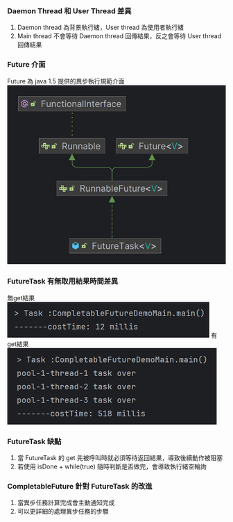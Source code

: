 ### Daemon Thread 和 User Thread 差異
1. Daemon thread 為背景執行緒，User thread 為使用者執行緒
2. Main thread 不會等待 Daemon thread 回傳結果，反之會等待 User thread 回傳結果

### Future 介面
Future 為 java 1.5 提供的異步執行規範介面
![alt Future UML](./images/RunnableFuture.jpg)


### FutureTask 有無取用結果時間差異
無get結果   
![alt 無get結果](./images/FutureTaskNotGetResult.jpg)
有get結果   
![alt 無get結果](./images/FutureTaskGetResult.jpg)


### FutureTask 缺點
1. 當 FutureTask 的 get 先被呼叫時就必須等待返回結果，導致後續動作被阻塞
2. 若使用 isDone + while(true) 隨時判斷是否做完，會導致執行緒空輪詢

### CompletableFuture 針對 FutureTask 的改進
1. 當異步任務計算完成會主動通知完成
2. 可以更詳細的處理異步任務的步驟
